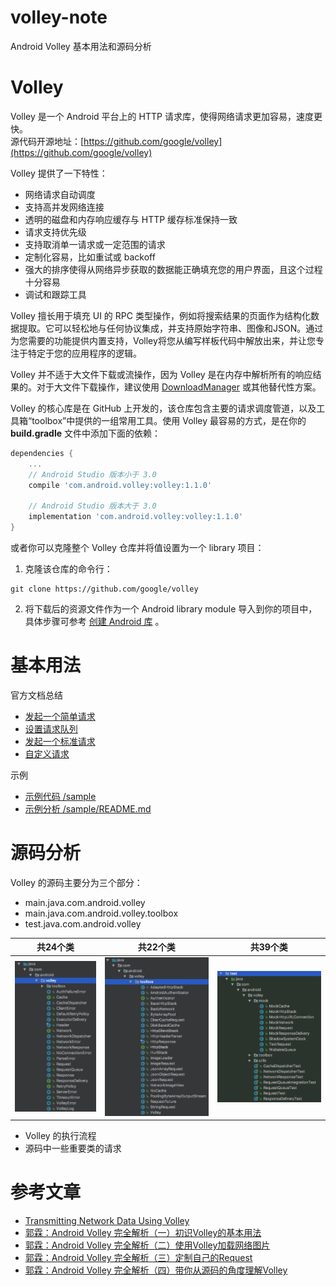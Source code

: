 # volley-note
Android Volley 基本用法和源码分析

# Volley
Volley 是一个 Android 平台上的 HTTP 请求库，使得网络请求更加容易，速度更快。  
源代码开源地址：[https://github.com/google/volley](https://github.com/google/volley)

Volley 提供了一下特性：
* 网络请求自动调度
* 支持高并发网络连接
* 透明的磁盘和内存响应缓存与 HTTP 缓存标准保持一致
* 请求支持优先级
* 支持取消单一请求或一定范围的请求
* 定制化容易，比如重试或 backoff
* 强大的排序使得从网络异步获取的数据能正确填充您的用户界面，且这个过程十分容易
* 调试和跟踪工具


Volley 擅长用于填充 UI 的 RPC 类型操作，例如将搜索结果的页面作为结构化数据提取。它可以轻松地与任何协议集成，并支持原始字符串、图像和JSON。通过为您需要的功能提供内置支持，Volley将您从编写样板代码中解放出来，并让您专注于特定于您的应用程序的逻辑。  

Volley 并不适于大文件下载或流操作，因为 Volley 是在内存中解析所有的响应结果的。对于大文件下载操作，建议使用 [DownloadManager](https://developer.android.com/reference/android/app/DownloadManager.html) 或其他替代性方案。

Volley 的核心库是在 GitHub 上开发的，该仓库包含主要的请求调度管道，以及工具箱“toolbox”中提供的一组常用工具。使用 Volley 最容易的方式，是在你的 **build.gradle** 文件中添加下面的依赖：
```gradle
dependencies {
    ...
    // Android Studio 版本小于 3.0
    compile 'com.android.volley:volley:1.1.0'

    // Android Studio 版本大于 3.0
    implementation 'com.android.volley:volley:1.1.0'
}
```

或者你可以克隆整个 Volley 仓库并将值设置为一个 library 项目：
1. 克隆该仓库的命令行：
```
git clone https://github.com/google/volley  
```
2. 将下载后的资源文件作为一个 Android library module 导入到你的项目中，具体步骤可参考 [创建 Android 库](https://developer.android.com/studio/projects/android-library.html) 。

# 基本用法
官方文档总结
* [发起一个简单请求](https://github.com/zhuanghongji/volley-note/blob/master/guide/sending-a-simple-request.md)
* [设置请求队列](https://github.com/zhuanghongji/volley-note/blob/master/guide/setting-up-a-requestqueue.md)
* [发起一个标准请求](https://github.com/zhuanghongji/volley-note/blob/master/guide/making-a-standard-request.md)
* [自定义请求](https://github.com/zhuanghongji/volley-note/blob/master/guide/implementing-a-custom-request.md)

示例
* [示例代码 /sample](https://github.com/zhuanghongji/volley-note/tree/master/sample)
* [示例分析 /sample/README.md](https://github.com/zhuanghongji/volley-note/blob/master/sample/README.md)

# 源码分析
Volley 的源码主要分为三个部分：
* main.java.com.android.volley
* main.java.com.android.volley.toolbox
* test.java.com.android.volley

|共24个类|共22个类|共39个类
|--|--|--
|![](./decode/image/code_volley_main.png)|![](./decode/image/code_volley_toolbox.png)|![](./decode/image/code_volley_test.png)

* Volley 的执行流程
* 源码中一些重要类的请求


# 参考文章
* [Transmitting Network Data Using Volley](https://developer.android.com/training/volley/index.html)
* [郭霖：Android Volley 完全解析（一）初识Volley的基本用法](http://blog.csdn.net/guolin_blog/article/details/17482095)
* [郭霖：Android Volley 完全解析（二）使用Volley加载网络图片](http://blog.csdn.net/guolin_blog/article/details/17482165)
* [郭霖：Android Volley 完全解析（三）定制自己的Request](http://blog.csdn.net/guolin_blog/article/details/17612763)
* [郭霖：Android Volley 完全解析（四）带你从源码的角度理解Volley](http://blog.csdn.net/guolin_blog/article/details/17656437)
